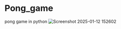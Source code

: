 # Pong_game
pong game in python
![Screenshot 2025-01-12 152602](https://github.com/user-attachments/assets/587fb32d-7cb7-4842-b63d-3ab46807bde4)
